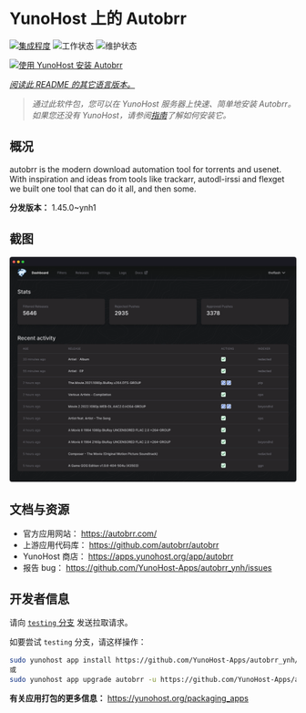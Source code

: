 <!--
注意：此 README 由 <https://github.com/YunoHost/apps/tree/master/tools/readme_generator> 自动生成
请勿手动编辑。
-->

# YunoHost 上的 Autobrr

[![集成程度](https://dash.yunohost.org/integration/autobrr.svg)](https://ci-apps.yunohost.org/ci/apps/autobrr/) ![工作状态](https://ci-apps.yunohost.org/ci/badges/autobrr.status.svg) ![维护状态](https://ci-apps.yunohost.org/ci/badges/autobrr.maintain.svg)

[![使用 YunoHost 安装 Autobrr](https://install-app.yunohost.org/install-with-yunohost.svg)](https://install-app.yunohost.org/?app=autobrr)

*[阅读此 README 的其它语言版本。](./ALL_README.md)*

> *通过此软件包，您可以在 YunoHost 服务器上快速、简单地安装 Autobrr。*  
> *如果您还没有 YunoHost，请参阅[指南](https://yunohost.org/install)了解如何安装它。*

## 概况

autobrr is the modern download automation tool for torrents and usenet. With inspiration and ideas from tools like trackarr, autodl-irssi and flexget we built one tool that can do it all, and then some.

**分发版本：** 1.45.0~ynh1

## 截图

![Autobrr 的截图](./doc/screenshots/autobrr-front.png)

## 文档与资源

- 官方应用网站： <https://autobrr.com/>
- 上游应用代码库： <https://github.com/autobrr/autobrr>
- YunoHost 商店： <https://apps.yunohost.org/app/autobrr>
- 报告 bug： <https://github.com/YunoHost-Apps/autobrr_ynh/issues>

## 开发者信息

请向 [`testing` 分支](https://github.com/YunoHost-Apps/autobrr_ynh/tree/testing) 发送拉取请求。

如要尝试 `testing` 分支，请这样操作：

```bash
sudo yunohost app install https://github.com/YunoHost-Apps/autobrr_ynh/tree/testing --debug
或
sudo yunohost app upgrade autobrr -u https://github.com/YunoHost-Apps/autobrr_ynh/tree/testing --debug
```

**有关应用打包的更多信息：** <https://yunohost.org/packaging_apps>

